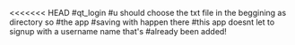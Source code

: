 <<<<<<< HEAD
#qt_login
#u should choose the txt file in the beggining as directory so #the app 
#saving with happen there
#this app doesnt let to signup with a username name that's #already been added!

